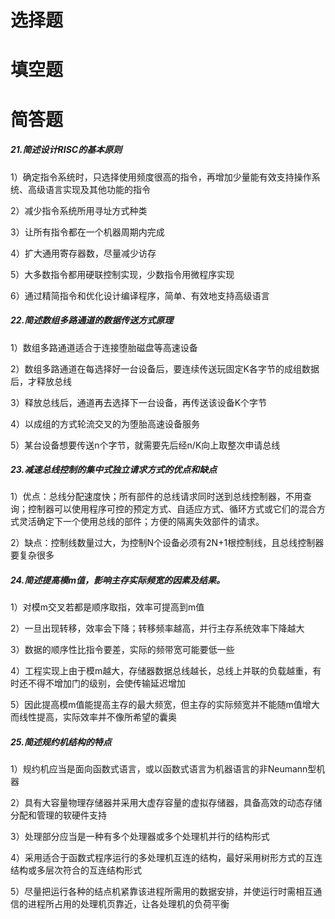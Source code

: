 # 选择题

# 填空题

# 简答题

##### 21.简述设计RISC的基本原则

1）确定指令系统时，只选择使用频度很高的指令，再增加少量能有效支持操作系统、高级语言实现及其他功能的指令

2）减少指令系统所用寻址方式种类

3）让所有指令都在一个机器周期内完成

4）扩大通用寄存器数，尽量减少访存

5）大多数指令都用硬联控制实现，少数指令用微程序实现

6）通过精简指令和优化设计编译程序，简单、有效地支持高级语言

##### 22.简述数组多路通道的数据传送方式原理

1）数组多路通道适合于连接堕胎磁盘等高速设备

2）数组多路通道在每选择好一台设备后，要连续传送玩固定K各字节的成组数据后，才释放总线

3）释放总线后，通道再去选择下一台设备，再传送该设备K个字节

4）以成组的方式轮流交叉的为堕胎高速设备服务

5）某台设备想要传送n个字节，就需要先后经n/K向上取整次申请总线

##### 23.减速总线控制的集中式独立请求方式的优点和缺点

1）优点：总线分配速度快；所有部件的总线请求同时送到总线控制器，不用查询；控制器可以使用程序可控的预定方式、自适应方式、循环方式或它们的混合方式灵活确定下一个使用总线的部件；方便的隔离失效部件的请求。

2）缺点：控制线数量过大，为控制N个设备必须有2N+1根控制线，且总线控制器要复杂很多

##### 24.简述提高模m值，影响主存实际频宽的因素及结果。

1）对模m交叉若都是顺序取指，效率可提高到m值

2）一旦出现转移，效率会下降；转移频率越高，并行主存系统效率下降越大

3）数据的顺序性比指令要差，实际的频带宽可能要低一些

4）工程实现上由于模m越大，存储器数据总线越长，总线上并联的负载越重，有时还不得不增加门的级别，会使传输延迟增加

5）因此提高模m值能提高主存的最大频宽，但主存的实际频宽并不能随m值增大而线性提高，实际效率并不像所希望的囊奥

##### 25.简述规约机结构的特点

1）规约机应当是面向函数式语言，或以函数式语言为机器语言的非Neumann型机器

2）具有大容量物理存储器并采用大虚存容量的虚拟存储器，具备高效的动态存储分配和管理的软硬件支持

3）处理部分应当是一种有多个处理器或多个处理机并行的结构形式

4）采用适合于函数式程序运行的多处理机互连的结构，最好采用树形方式的互连结构或多层次符合的互连结构形式

5）尽量把运行各种的结点机紧靠该进程所需用的数据安排，并使运行时需相互通信的进程所占用的处理机页靠近，让各处理机的负荷平衡